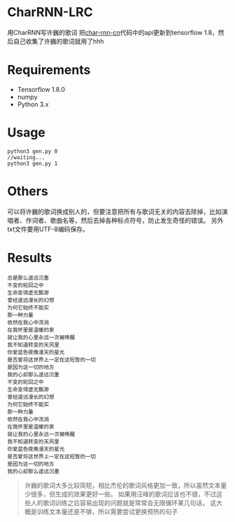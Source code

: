# CharRNN-LRC
用CharRNN写许巍的歌词
把[char-rnn-cn](https://github.com/leido/char-rnn-cn)代码中的api更新到tensorflow 1.8，然后自己收集了许巍的歌词就用了hhh

# Requirements
- Tensorflow 1.8.0
- numpy
- Python 3.x

# Usage
```
python3 gen.py 0
//waiting...
python3 gen.py 1
```

# Others
可以将许巍的歌词换成别人的，但要注意把所有与歌词无关的内容去除掉，比如演唱者、作词者、歌曲名等，然后去掉各种标点符号，防止发生奇怪的错误。
另外txt文件要用UTF-8编码保存。

# Results
```
总是那么遥远沉重
不变的轮回之中
生命变得虚无飘渺
曾经遥远漫长的幻想
为何它始终不能实
那一种力量
依然在我心中流淌
在我怀里是温暖的家
就让我的心里永远一次被唤醒
我不知道转变的天风里
你爱蓝色夜晚漫天的星光
是否爱将这世界上一定在这短暂的一切
是因为这一切的地方
我的心却那么遥远沉重
不变的轮回之中
生命变得虚无飘渺
曾经遥远漫长的幻想
为何它始终不能实
那一种力量
依然在我心中流淌
在我怀里是温暖的家
就让我的心里永远一次被唤醒
我不知道转变的天风里
你爱蓝色夜晚漫天的星光
是否爱将这世界上一定在这短暂的一切
是因为这一切的地方
我的心却那么遥远沉重
```

> 许巍的歌词大多比较简短，相比杰伦的歌词风格更加一致，所以虽然文本量少很多，但生成的效果更好一些。
> 如果用汪峰的歌词应该也不错，不过这些人的歌词训练之后容易出现的问题就是常常会无限循环某几句话，
> 这大概是训练文本量还是不够，所以需要尝试更换预热的句子
